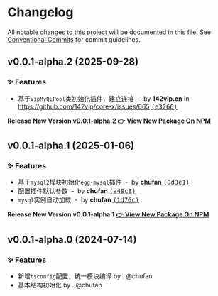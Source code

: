 # Changelog

All notable changes to this project will be documented in this file.
See [Conventional Commits](https://conventionalcommits.org) for commit guidelines.

## v0.0.1-alpha.2 (2025-09-28)

### ✨ Features

- 基于`VipMyQLPool`类初始化插件，建立连接 &nbsp;-&nbsp; by **142vip.cn** in https://github.com/142vip/core-x/issues/665 [<samp>(e3266)</samp>](https://github.com/142vip/core-x/commit/e3266f1)

**Release New Version v0.0.1-alpha.2 [👉 View New Package On NPM](https://www.npmjs.com/package/@142vip/egg-mysql)**

## v0.0.1-alpha.1 (2025-01-06)

### ✨ Features

- 基于`mysql2`模块初始化`egg-mysql`插件 &nbsp;-&nbsp; by **chufan** [<samp>(0d3e1)</samp>](https://github.com/142vip/core-x/commit/0d3e19b)
- 配置插件默认参数 &nbsp;-&nbsp; by **chufan** [<samp>(a49c8)</samp>](https://github.com/142vip/core-x/commit/a49c812)
- `mysql`实例自动加载 &nbsp;-&nbsp; by **chufan** [<samp>(1d76c)</samp>](https://github.com/142vip/core-x/commit/1d76cce)

**Release New Version v0.0.1-alpha.1 [👉 View New Package On NPM](https://www.npmjs.com/package/@142vip/egg-mysql)**

## v0.0.1-alpha.0 (2024-07-14)

### ✨ Features

- 新增`tsconfig`配置，统一模块编译 by . @chufan
- 基本结构初始化  by . @chufan
